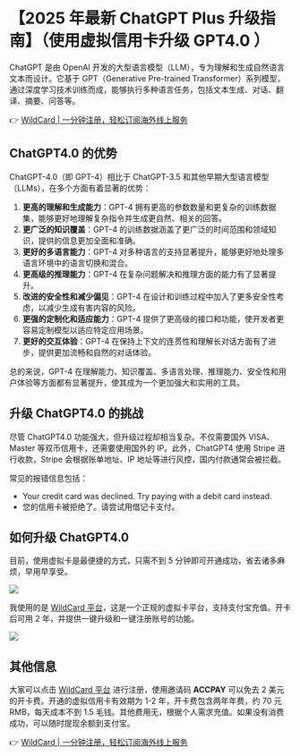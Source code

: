 # 【2025 年最新 ChatGPT Plus 升级指南】（使用虚拟信用卡升级 GPT4.0 ）

ChatGPT 是由 OpenAI 开发的大型语言模型（LLM），专为理解和生成自然语言文本而设计。它基于 GPT（Generative Pre-trained Transformer）系列模型，通过深度学习技术训练而成，能够执行多种语言任务，包括文本生成、对话、翻译、摘要、问答等。

👉 [WildCard | 一分钟注册，轻松订阅海外线上服务](https://bbtdd.com/WildCard)

## ChatGPT4.0 的优势

ChatGPT-4.0（即 GPT-4）相比于 ChatGPT-3.5 和其他早期大型语言模型（LLMs），在多个方面有着显著的优势：

1. **更高的理解和生成能力**：GPT-4 拥有更高的参数数量和更复杂的训练数据集，能够更好地理解复杂指令并生成更自然、相关的回答。
2. **更广泛的知识覆盖**：GPT-4 的训练数据涵盖了更广泛的时间范围和领域知识，提供的信息更加全面和准确。
3. **更好的多语言能力**：GPT-4 对多种语言的支持显著提升，能够更好地处理多语言环境中的语言切换和混合。
4. **更高级的推理能力**：GPT-4 在复杂问题解决和推理方面的能力有了显著提升。
5. **改进的安全性和减少偏见**：GPT-4 在设计和训练过程中加入了更多安全性考虑，以减少生成有害内容的风险。
6. **更强的定制化和适应能力**：GPT-4 提供了更高级的接口和功能，使开发者更容易定制模型以适应特定应用场景。
7. **更好的交互体验**：GPT-4 在保持上下文的连贯性和理解长对话方面有了进步，提供更加流畅和自然的对话体验。

总的来说，GPT-4 在理解能力、知识覆盖、多语言处理、推理能力、安全性和用户体验等方面都有显著提升，使其成为一个更加强大和实用的工具。

## 升级 ChatGPT4.0 的挑战

尽管 ChatGPT4.0 功能强大，但升级过程却相当复杂。不仅需要国外 VISA、Master 等双币信用卡，还需要使用国外的 IP。此外，ChatGPT4 使用 Stripe 进行收款，Stripe 会根据账单地址、IP 地址等进行风控，国内付款通常会被拦截。

常见的报错信息包括：
- Your credit card was declined. Try paying with a debit card instead.
- 您的信用卡被拒绝了。请尝试用借记卡支付。

## 如何升级 ChatGPT4.0

目前，使用虚拟卡是最便捷的方式，只需不到 5 分钟即可开通成功，省去诸多麻烦，早用早享受。

![](https://bbtdd.com/img/8757070158740165.webp)

我使用的是 [WildCard 平台](https://bbtdd.com/WildCard)，这是一个正规的虚拟卡平台，支持支付宝充值。开卡后可用 2 年，并提供一键升级和一键注册账号的功能。

![](https://bbtdd.com/img/40013425756.webp)

## 其他信息

大家可以点击 [WildCard 平台](https://bbtdd.com/WildCard) 进行注册，使用邀请码 **ACCPAY** 可以免去 2 美元的开卡费。开通的虚拟信用卡有效期为 1-2 年，开卡费包含两年年费，约 70 元 RMB，每天成本不到 1.5 毛钱。其他费用无，根据个人需求充值。如果没有消费成功，可以随时提现余额到支付宝。

👉 [WildCard | 一分钟注册，轻松订阅海外线上服务](https://bbtdd.com/WildCard)